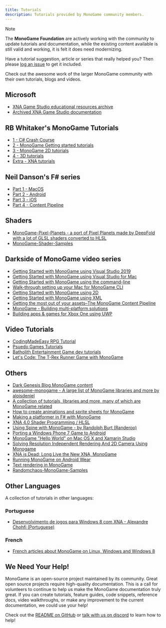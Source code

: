 ```yaml
---
title: Tutorials
description: Tutorials provided by MonoGame community members.
---
```


> [!NOTE]
> The **MonoGame Foundation** are actively working with the community to update tutorials and documentation, while the existing content available is still valid and working, it is felt it does need modernizing.
>
> Have a tutorial suggestion, article or series that really helped you? Then please [log an issue](https://github.com/MonoGame/docs.monogame.github.io/issues) to get it included.

Check out the awesome work of the larger MonoGame community with their own tutorials, blogs and videos.

## Microsoft

- [XNA Game Studio educational resources archive](https://github.com/SimonDarksideJ/XNAGameStudio)
- [Archived XNA Game Studio documentation](https://docs.microsoft.com/en-us/previous-versions/windows/xna/bb200104(v=xnagamestudio.41))

## RB Whitaker's MonoGame Tutorials

- [1 - C# Crash Course](http://rbwhitaker.wikidot.com/c-sharp-tutorials)
- [2 - MonoGame Getting started tutorials](http://rbwhitaker.wikidot.com/monogame-getting-started-tutorials)
- [3 - MonoGame 2D tutorials](http://rbwhitaker.wikidot.com/monogame-2d-tutorials)
- [4 - 3D tutorials](http://rbwhitaker.wikidot.com/monogame-3d-tutorials)
- [Extra - XNA tutorials](http://rbwhitaker.wikidot.com/xna-tutorials)

## Neil Danson's F# series

- [Part 1 - MacOS](http://neildanson.wordpress.com/2013/07/30/f-and-monogame/)
- [Part 2 - Android](http://neildanson.wordpress.com/2013/07/31/f-and-monogame-part-2-android/)
- [Part 3 - iOS](http://neildanson.wordpress.com/2013/07/31/f-and-monogame-part-3-ios/)
- [Part 4 - Content Pipeline](http://neildanson.wordpress.com/2013/08/13/f-and-monogame-part-4-content-pipeline/)

## Shaders

- [MonoGame-Pixel-Planets - a port of Pixel Planets made by DeepFold with a lot of GLSL shaders converted to HLSL](https://github.com/EnthusiastGuy/MonoGame-Pixel-Planets)
- [MonoGame-Shader-Samples](https://github.com/cpt-max/MonoGame-Shader-Samples)

## Darkside of MonoGame video series

- [Getting Started with MonoGame using Visual Studio 2019](https://www.youtube.com/watch?v=BahlvXQcJw4)
- [Getting Started with MonoGame using Visual Studio for Mac](https://www.youtube.com/watch?v=Hxo9A0-qcVo)
- [Getting Started with MonoGame using the command-line](https://www.youtube.com/watch?v=MOcZriFLt7c)
- [Walk-through setting up your Mac for MonoGame CLI](https://www.youtube.com/watch?v=2c_41vMhDYo)
- [Getting Started with MonoGame using 2D](https://www.youtube.com/watch?v=6inkDfpUxAU)
- [Getting Started with MonoGame using XML](https://www.youtube.com/watch?v=wCc_rLrqsIo)
- [Getting the most out of your assets–The MonoGame Content Pipeline](https://www.youtube.com/watch?v=5mEQqCgTaLU)
- [MonoGame - Building multi-platform solutions](https://www.youtube.com/watch?v=WonVmlpPBuU&t=735s)
- [Building apps & games for Xbox One using UWP](https://www.youtube.com/watch?v=AAMToCwPy8s&t=1s)

## Video Tutorials

- [CodingMadeEasy RPG Tutorial](http://www.youtube.com/watch?feature=player_embedded&v=agt9-J9RPZ0)
- [Psuedo Games Tutorials](http://www.youtube.com/watch?feature=player_embedded&v=BwtQn02oy6A)
- [Batholith Entertainment Game dev tutorials](https://www.youtube.com/playlist?list=PLZ6ofHM1rvK8lQSoKX1USZstM-ZXikFHp)
- [Let's Code: The T-Rex Runner Game with MonoGame](https://www.youtube.com/watch?v=DJCQVJ83J1U)

## Others

- [Dark Genesis Blog MonoGame content](https://darkgenesis.zenithmoon.com/tag.html?tag=monogame)
- [awesome-monogame - A large list of MonoGame libraries and more by aloisdeniel](https://github.com/aloisdeniel/awesome-monogame)
- [A collection of tutorials, libraries and more, many of which are MonoGame related](https://github.com/UnterrainerInformatik/GameDevelopmentLinks)
- [How to create animations and sprite sheets for MonoGame](https://www.codeandweb.com/texturepacker/tutorials/how-to-create-sprite-sheets-and-animations-with-monogame)
- [Making a platformer in F# with MonoGame](http://bruinbrown.wordpress.com/2013/10/06/making-a-platformer-in-f-with-monogame/)
- [XNA 4.0 Shader Programming / HLSL](http://digitalerr0r.wordpress.com/tutorials/)
- [Using Spine with MonoGame - by Randolph Burt (Randeroo)](http://randolphburt.co.uk/2013/03/30/dragons-and-dancing-crabs/)
- [Porting a Windows Phone 7 Game to Android](http://warrenburch.blogspot.co.uk/2011/12/porting-windows-phone-7-game-to-android.html)
- [MonoGame "Hello World" on Mac OS X and Xamarin Studio](http://jaquadro.com/2013/09/monogame-hello-world-on-mac-os-x-and-xamarin-studio/)
- [Solving Resolution Independent Rendering And 2D Camera Using Monogame](http://blog.roboblob.com/2013/07/27/solving-resolution-independent-rendering-and-2d-camera-using-monogame/)
- [XNA is Dead; Long Live the New XNA, MonoGame](http://www.codemag.com/Article/1411081)
- [Running MonoGame on Android Wear](http://crossplatform.io/running-monogame-on-android-wear/)
- [Text rendering in MonoGame](https://roy-t.nl/2018/07/04/Text-Rendering.html)
- [Randomchaos-MonoGame-Samples](https://github.com/NemoKradXNA/Randomchaos-MonoGame-Samples)

## Other Languages

A collection of tutorials in other languages:

### Portuguese

- [Desenvolvimento de jogos para Windows 8 com XNA - Alexandre Chohfi (Portuguese)](https://www.youtube.com/watch?v=gM5pRnYV1tA)

### French

- [French articles about MonoGame on Linux, Windows and Windows 8](http://www.demonixis.net/blog/category/tutoriels/tuto-xna/)

## We Need Your Help!

MonoGame is an open-source project maintained by its community. Great open source projects require high-quality documentation. This is a call for volunteers to continue to help us make the MonoGame documentation truly great. If you can create tutorials, feature guides, code snippets, reference docs, video walkthroughs, or make any improvement to the current documentation, we could use your help!

Check out the [README on GitHub](https://github.com/MonoGame/MonoGame/blob/develop/README.md) or [talk with us on discord](https://discord.gg/monogame) to learn how to help!
